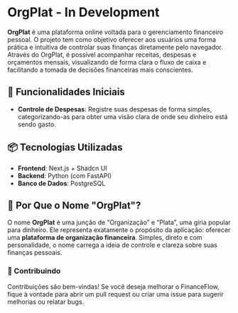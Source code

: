 # OrgPlat - In Development

**OrgPlat** é uma plataforma online voltada para o gerenciamento financeiro pessoal. O projeto tem como objetivo oferecer aos usuários uma forma prática e intuitiva de controlar suas finanças diretamente pelo navegador. Através do OrgPlat, é possível acompanhar receitas, despesas e orçamentos mensais, visualizando de forma clara o fluxo de caixa e facilitando a tomada de decisões financeiras mais conscientes.

## 🚀 Funcionalidades Iniciais

- **Controle de Despesas**: Registre suas despesas de forma simples, categorizando-as para obter uma visão clara de onde seu dinheiro está sendo gasto.

## 📦 Tecnologias Utilizadas

- **Frontend**: Next.js + Shadcn UI  
- **Backend**: Python (com FastAPI)  
- **Banco de Dados**: PostgreSQL  
<!-- - **Autenticação**: Biometria & JWT (em planejamento) -->

## 🧩 Por Que o Nome "OrgPlat"?

O nome **OrgPlat** é uma junção de “Organização” e “Plata”, uma gíria popular para dinheiro. Ele representa exatamente o propósito da aplicação: oferecer uma **plataforma de organização financeira**. Simples, direto e com personalidade, o nome carrega a ideia de controle e clareza sobre suas finanças pessoais.

### 🤝 Contribuindo

Contribuições são bem-vindas! Se você deseja melhorar o FinanceFlow, fique à vontade para abrir um pull request ou criar uma issue para sugerir melhorias ou relatar bugs.
